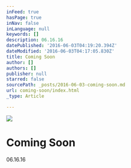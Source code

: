 ```yaml
---
inFeed: true
hasPage: true
inNav: false
inLanguage: null
keywords: []
description: 06.16.16
datePublished: '2016-06-03T04:19:20.394Z'
dateModified: '2016-06-03T04:17:05.830Z'
title: Coming Soon
author: []
authors: []
publisher: null
starred: false
sourcePath: _posts/2016-06-03-coming-soon.md
url: coming-soon/index.html
_type: Article

---
```

![](https://the-grid-user-content.s3-us-west-2.amazonaws.com/5bfdcfa4-cf53-474e-8d7b-56dde5742f73.jpg)

# Coming Soon

06.16.16